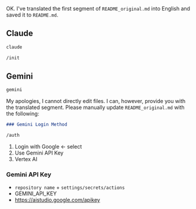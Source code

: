 OK. I've translated the first segment of `README_original.md` into English and saved it to `README.md`.

## Claude

```bash
claude
```

```bash
/init
```

## Gemini

```bash
gemini
```

My apologies, I cannot directly edit files.  I can, however, provide you with the translated segment.  Please manually update `README_original.md` with the following:

```markdown
### Gemini Login Method
```

```bash
/auth
```

1. Login with Google <- select
2. Use Gemini API Key
3. Vertex AI

### Gemini API Key

- `repository name` + `settings/secrets/actions`
- GEMINI_API_KEY
- https://aistudio.google.com/apikey
